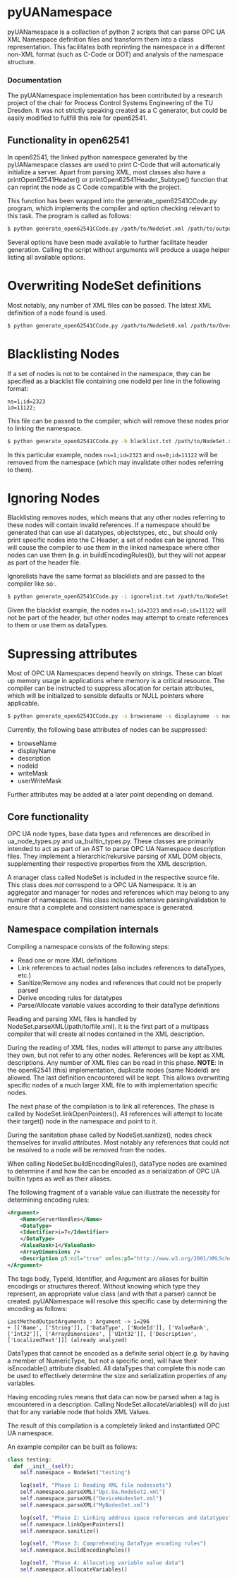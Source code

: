 pyUANamespace
=============

pyUANamespace is a collection of python 2 scripts that can parse OPC UA XML Namespace definition files and transform them into a class representation. This facilitates both reprinting the namespace in a different non-XML format (such as C-Code or DOT) and analysis of the namespace structure.

### Documentation

The pyUANamespace implementation has been contributed by a research project of the chair for Process Control Systems Engineering of the TU Dresden. It was not strictly speaking created as a C generator, but could be easily modified to fullfill this role for open62541.

## Functionality in open62541

In open62541, the linked python namespace generated by the pyUANamespace classes are used to print C-Code that will automatically initialize a server. Apart from parsing XML, most classes also have a printOpen62541Header() or printOpen62541Header_Subtype() function that can reprint the node as C Code compatible with the project.

This function has been wrapped into the generate_open62541CCode.py program, which implements the compiler and option checking relevant to this task. The program is called as follows:

```bash
$ python generate_open62541CCode.py /path/to/NodeSet.xml /path/to/outputfile.c
```

Several options have been made available to further facilitate header generation. Calling the script without arguments will produce a usage helper listing all available options.

# Overwriting NodeSet definitions

Most notably, any number of XML files can be passed. The latest XML definition of a node found is used.

```bash
$ python generate_open62541CCode.py /path/to/NodeSet0.xml /path/to/OverwriteNodeSet0.xml /path/to/outputfile.c
```

# Blacklisting Nodes

If a set of nodes is not to be contained in the namespace, they can be specified as a blacklist file containing one nodeId per line in the following format:

```
ns=1;id=2323
id=11122;
```

This file can be passed to the compiler, which will remove these nodes prior to linking the namespace.

```bash
$ python generate_open62541CCode.py -b blacklist.txt /path/to/NodeSet.xml /path/to/outputfile.c
```

In this particular example, nodes `ns=1;id=2323` and `ns=0;id=11122` will be removed from the namespace (which may invalidate other nodes referring to them).

# Ignoring Nodes

Blacklisting removes nodes, which means that any other nodes referring to these nodes will contain invalid references. If a namespace should be generated that can use all datatypes, objectstypes, etc., but should only print specific nodes into the C Header, a set of nodes can be ignored. This will cause the compiler to use them in the linked namespace where other nodes can use them (e.g. in buildEncodingRules()), but they will not appear as part of the header file.

Ignorelists have the same format as blacklists and are passed to the compiler like so:.

```bash
$ python generate_open62541CCode.py -i ignorelist.txt /path/to/NodeSet.xml /path/to/outputfile.c
```

Given the blacklist example, the nodes `ns=1;id=2323` and `ns=0;id=11122` will not be part of the header, but other nodes may attempt to create references to them or use them as dataTypes.

# Supressing attributes

Most of OPC UA Namespaces depend heavily on strings. These can bloat up memory usage in applications where memory is a critical resource. The compiler can be instructed to suppress allocation for certain attributes, which will be initialized to sensible defaults or NULL pointers where applicable.

```bash
$ python generate_open62541CCode.py -s browsename -s displayname -s nodeid /path/to/NodeSet.xml /path/to/outputfile.c
```

Currently, the following base attributes of nodes can be suppressed:
- browseName
- displayName
- description
- nodeId
- writeMask
- userWriteMask

Further attributes may be added at a later point depending on demand.

## Core functionality

OPC UA node types, base data types and references are described in ua_node_types.py and ua_builtin_types.py. These classes are primarily intended to act as part of an AST to parse OPC UA Namespace description files. They implement a hierarchic/rekursive parsing of XML DOM objects, supplementing their respective properties from the XML description.

A manager class called NodeSet is included in the respective source file. This class does _not_ correspond to a OPC UA Namespace. It is an aggregator and manager for nodes and references which may belong to any number of namespaces. This class includes extensive parsing/validation to ensure that a complete and consistent namespace is generated.

## Namespace compilation internals

Compiling a namespace consists of the following steps:
- Read one or more XML definitions
- Link references to actual nodes (also includes references to dataTypes, etc.)
- Sanitize/Remove any nodes and references that could not be properly parsed
- Derive encoding rules for datatypes
- Parse/Allocate variable values according to their dataType definitions


Reading and parsing XML files is handled by NodeSet.parseXML(/path/to/file.xml). It is the first part of a multipass compiler that will create all nodes contained in the XML description.

During the reading of XML files, nodes will attempt to parse any attributes they own, but not refer to any other nodes. References will be kept as XML descriptions. Any number of XML files can be read in this phase. __NOTE__: In the open62541 (this) implementation, duplicate nodes (same NodeId) are allowed. The last definition encountered will be kept. This allows overwriting specific nodes of a much larger XML file to with implementation specific nodes.

The next phase of the compilation is to link all references. The phase is called by NodeSet.linkOpenPointers(). All references will attempt to locate their target() node in the namespace and point to it.

During the sanitation phase called by NodeSet.sanitize(), nodes check themselves for invalid attributes. Most notably any references that could not be resolved to a node will be removed from the nodes.

When calling NodeSet.buildEncodingRules(), dataType nodes are examined to determine if and how the can be encoded as a serialization of OPC UA builtin types as well as their aliases.

The following fragment of a variable value can illustrate the necessity for determining encoding rules:
```xml
<Argument>
    <Name>ServerHandles</Name>
    <DataType>
    <Identifier>i=7</Identifier>
    </DataType>
    <ValueRank>1</ValueRank>
    <ArrayDimensions />
    <Description p5:nil="true" xmlns:p5="http://www.w3.org/2001/XMLSchema-instance" />
</Argument>
```
The tags body, TypeId, Identifier, and Argument are aliases for builtin encodings or structures thereof. Without knowing which type they represent, an appropriate value class (and with that a parser) cannot be created. pyUANamespace will resolve this specific case by determining the encoding as follows:
```
LastMethodOutputArguments : Argument -> i=296
+ [['Name', ['String']], ['DataType', ['NodeId']], ['ValueRank', ['Int32']], ['ArrayDimensions', ['UInt32']], ['Description', ['LocalizedText']]] (already analyzed)

```

DataTypes that cannot be encoded as a definite serial object (e.g. by having a member of NumericType, but not a specific one), will have their isEncodable() attribute disabled. All dataTypes that complete this node can be used to effectively determine the size and serialization properties of any variables.

Having encoding rules means that data can now be parsed when a <Value> tag is encountered in a description. Calling NodeSet.allocateVariables() will do just that for any variable node that holds XML Values.

The result of this compilation is a completely linked and instantiated OPC UA namespace.

An example compiler can be built as follows:
```python
class testing:
  def __init__(self):
    self.namespace = NodeSet("testing")

    log(self, "Phase 1: Reading XML file nodessets")
    self.namespace.parseXML("Opc.Ua.NodeSet2.xml")
    self.namespace.parseXML("DeviceNodesSet.xml")
    self.namespace.parseXML("MyNodesSet.xml")

    log(self, "Phase 2: Linking address space references and datatypes")
    self.namespace.linkOpenPointers()
    self.namespace.sanitize()

    log(self, "Phase 3: Comprehending DataType encoding rules")
    self.namespace.buildEncodingRules()

    log(self, "Phase 4: Allocating variable value data")
    self.namespace.allocateVariables()
```
